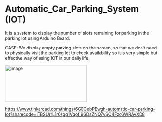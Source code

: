 # Automatic_Car_Parking_System (IOT)
It is a system to display the number of slots remaining for parking in the parking lot using Arduino Board.

CASE:
We display empty parking slots on the screen, so that we don’t need to physically visit the parking lot to check availability so it is very simple but effective way of using IOT in our daily life. 

<img width="268" height="121" alt="image" src="https://github.com/user-attachments/assets/2898ef9a-90f2-44c1-9bc1-ac783d41f309" />


https://www.tinkercad.com/things/6G0CebPEwgh-automatic-car-parking-lot?sharecode=iTBSUrrL1r6zgq1Vqof_96DsZNQ7vSO4Fzo6WRAvXD8





